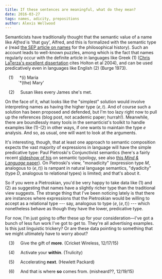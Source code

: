 ```yaml
---
title: If these sentences are meaningful, what do they mean?
date: 2016-03-27
tags: names, adicity, prepositions
author: Alexis Wellwood
---
```



Semanticists have traditionally thought that the semantic value of a name like *Alfred* is 'that guy', Alfred, and this is formalized with the semantic type $e$ (read <a href="http://plato.stanford.edu/entries/names/" target="_blank">the SEP article on names</a> for the philosophical history). Such an account leads to well-known puzzles, among which is the fact that names regularly occur with the definite article in languages like Greek (1) (<a href="http://semanticsarchive.net/Archive/TliZjVkN/laterza_dissertation.pdf" target="_blank">Chris LaTerza's excellent dissertation</a> cites Holton et al 2004), and can be used predicatively even in languages like English (2) (Burge 1973). 

&nbsp;&nbsp;  (1) &nbsp;&nbsp;&nbsp; \*(i) Maria  
&nbsp;&nbsp;  &nbsp;&nbsp;&nbsp; &nbsp;&nbsp;&nbsp; `*(the) Mary'

&nbsp;&nbsp;  (2) &nbsp;&nbsp;&nbsp; Susan likes every James she's met.

On the face of it, what looks like the "simplest" solution would involve interpreting names as having the higher type $\langle e,t\rangle$. And of course such a solution has been proposed and defended, but I'm too lazy right now to pull up the references (blog post, not academic paper; hurrah!). Meanwhile, there are boundlessly many tools in the semanticist's toolkit to handle examples like (1)-(2) in other ways, if one wants to maintain the type $e$ analysis. And so, as usual,  one will want to look at the arguments. 

It's interesting, though, that at least one approach to semantic composition expects the vast majority of expressions in language will have the simple predicative type: Paul Pietroski's Conjunctivist semantics (here's a fairly recent <a href="http://www.terpconnect.umd.edu/%7Epietro/research/slides/STC.pdf" target="_blank">slideshow of his</a> on semantic typology, see also <a href="http://www.terpconnect.umd.edu/%7Epietro/research/papers/CMT.pdf" target="_blank">this *Mind &amp; Language* paper</a>). On Pietroski's view, "monadicity" (expression type $M$, analogous to $\langle e,t\rangle$) is rampant in natural language semantics, "dyadicity" (type $D$, analogous to relational types) is limited; and that's about it. 

So if you were a Pietroskian, you'd be very happy to take data like (1) and (2) as suggesting that names have a slightly richer type than the traditional view suggests. The strange thing that I've been noticing lately is that there are instances where expressions that the Pietroskian would be willing to accept as a relational type --- say, analogous to type $\langle e,\langle e,t\rangle\rangle$ --- which nonetheless behave as though they have the lower, predicative type. 

For now, I'm just going to offer these up for your consideration—I've got a bunch of less fun work I've got to get to. They're all advertising examples. Is this just linguistic trickery? Or are these data pointing to something that we might ultimately have to worry about?

&nbsp;&nbsp;    (3) &nbsp;&nbsp;&nbsp; Give the gift of **more**.  (Cricket Wireless, 12/17/15) 

&nbsp;&nbsp;    (4) &nbsp;&nbsp;&nbsp; Activate your **within**.  (Trulicity)

&nbsp;&nbsp;    (5) &nbsp;&nbsp;&nbsp; Accelerating **next**.  (Hewlett Packard)

&nbsp;&nbsp;    (6) &nbsp;&nbsp;&nbsp; And that is where **so** comes from.   (misheard??, 12/19/15)